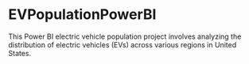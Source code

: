 # EVPopulationPowerBI
This Power BI electric vehicle population project involves analyzing the distribution of electric vehicles (EVs) across various regions in United States.

